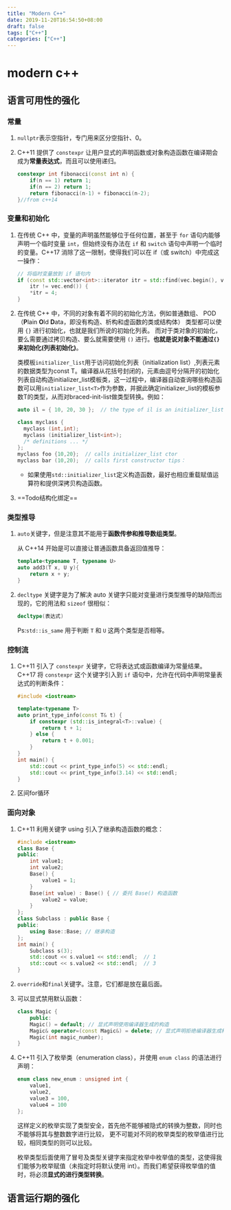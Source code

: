 ```yaml
---
title: "Modern C++"
date: 2019-11-20T16:54:50+08:00
draft: false
tags: ["C++"]
categories: ["C++"]
---
```


# modern c++

## 语言可用性的强化

### 常量

1. `nullptr`表示空指针，专门用来区分空指针、0。

2. C++11 提供了 `constexpr` 让用户显式的声明函数或对象构造函数在编译期会成为**常量表达式**，而且可以使用递归。

   ```c++
   constexpr int fibonacci(const int n) {
       if(n == 1) return 1;
       if(n == 2) return 1;
       return fibonacci(n-1) + fibonacci(n-2);
   }//from c++14 
   ```

### 变量和初始化

1. 在传统 C++ 中，变量的声明虽然能够位于任何位置，甚至于 `for` 语句内能够声明一个临时变量 `int`，但始终没有办法在 `if` 和 `switch` 语句中声明一个临时的变量。C++17 消除了这一限制，使得我们可以在 if（或 switch）中完成这一操作：

   ```c++
   // 将临时变量放到 if 语句内
   if (const std::vector<int>::iterator itr = std::find(vec.begin(), vec.end(), 3);
       itr != vec.end()) {
       *itr = 4;
   }
   ```

2. 在传统 C++ 中，不同的对象有着不同的初始化方法，例如普通数组、 POD （**P**lain **O**ld **D**ata，即没有构造、析构和虚函数的类或结构体） 类型都可以使用 `{}` 进行初始化，也就是我们所说的初始化列表。 而对于类对象的初始化，要么需要通过拷贝构造、要么就需要使用 `()` 进行。**也就是说对象不能通过`{}`来初始化(列表初始化)**。

   类模板`initializer_list`用于访问初始化列表（initialization list）,列表元素的数据类型为const T。编译器从花括号封闭的，元素由逗号分隔开的初始化列表自动构造initializer_list模板类，这一过程中，编译器自动查询哪些构造函数可以用`initializer_list<T>`作为参数，并据此确定initializer_list的模板参数T的类型，从而对braced-init-list做类型转换。例如：

   ```c++
   auto il = { 10, 20, 30 };  // the type of il is an initializer_list<int> 
   ```

   ```c++
   class myclass {
     myclass (int,int);
     myclass (initializer_list<int>);
     /* definitions ... */
   };
   myclass foo {10,20};  // calls initializer_list ctor
   myclass bar (10,20);  // calls first constructor tips：
   ```

   - 如果使用`std::initializer_list`定义构造函数，最好也相应重载赋值运算符和提供深拷贝构造函数。

3. ==Todo结构化绑定==

### 类型推导

1. `auto`关键字，但是注意其不能用于**函数传参和推导数组类型**。

   从 C++14 开始是可以直接让普通函数具备返回值推导：

   ```c++
   template<typename T, typename U>
   auto add3(T x, U y){
       return x + y;
   }
   ```

2. `decltype` 关键字是为了解决 auto 关键字只能对变量进行类型推导的缺陷而出现的，它的用法和 `sizeof` 很相似：

   ```c++
   decltype(表达式)
   ```

   Ps:`std::is_same` 用于判断 `T` 和 `U` 这两个类型是否相等。

### 控制流

1. C++11 引入了 `constexpr` 关键字，它将表达式或函数编译为常量结果。C++17 将 `constexpr` 这个关键字引入到 `if` 语句中，允许在代码中声明常量表达式的判断条件：

   ```c++
   #include <iostream>
   
   template<typename T>
   auto print_type_info(const T& t) {
       if constexpr (std::is_integral<T>::value) {
           return t + 1;
       } else {
           return t + 0.001;
       }
   }
   int main() {
       std::cout << print_type_info(5) << std::endl;
       std::cout << print_type_info(3.14) << std::endl;
   }
   ```

2. 区间for循环

### 面向对象

1. C++11 利用关键字 using 引入了继承构造函数的概念：

   ```c++
   #include <iostream>
   class Base {
   public:
       int value1;
       int value2;
       Base() {
           value1 = 1;
       }
       Base(int value) : Base() { // 委托 Base() 构造函数
           value2 = value;
       }
   };
   class Subclass : public Base {
   public:
       using Base::Base; // 继承构造
   };
   int main() {
       Subclass s(3);
       std::cout << s.value1 << std::endl;  // 1
       std::cout << s.value2 << std::endl;  // 3
   }
   ```

2. `override`和`final`关键字。注意，它们都是放在最后面。

3. 可以显式禁用默认函数：

   ```c++
   class Magic {
       public:
       Magic() = default; // 显式声明使用编译器生成的构造
       Magic& operator=(const Magic&) = delete; // 显式声明拒绝编译器生成构造
       Magic(int magic_number);
   }
   
   ```

4. C++11 引入了枚举类（enumeration class），并使用 `enum class` 的语法进行声明：

   ```c++
   enum class new_enum : unsigned int {
       value1,
       value2,
       value3 = 100,
       value4 = 100
   };
   
   ```

   这样定义的枚举实现了类型安全，首先他不能够被隐式的转换为整数，同时也不能够将其与整数数字进行比较， 更不可能对不同的枚举类型的枚举值进行比较，相同类型的则可以比较。

   枚举类型后面使用了冒号及类型关键字来指定枚举中枚举值的类型，这使得我们能够为枚举赋值（未指定时将默认使用 int）。而我们希望获得枚举值的值时，将必须**显式的进行类型转换**。

## 语言运行期的强化



